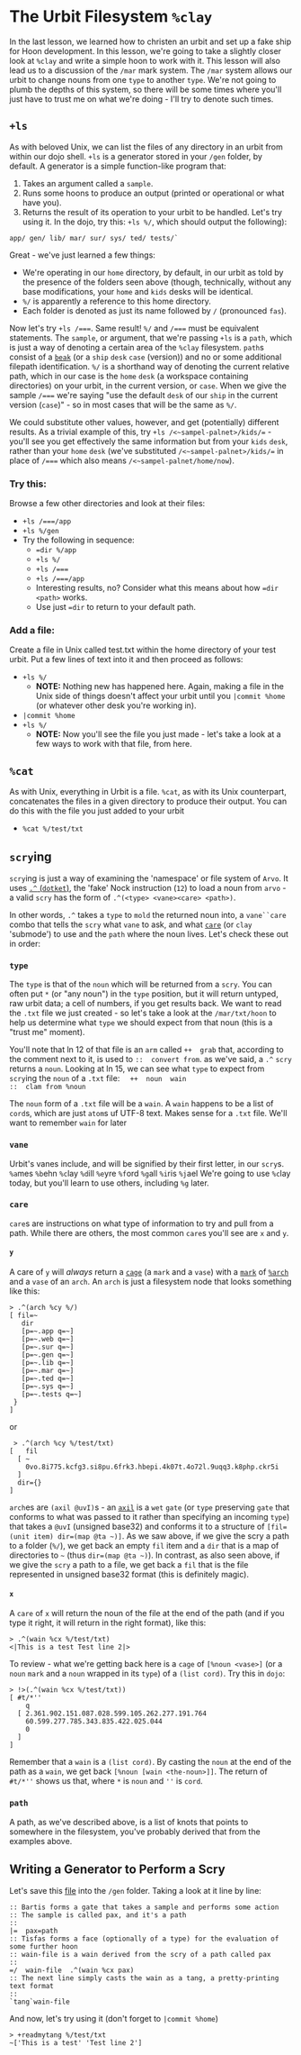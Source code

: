 # The Urbit Filesystem `%clay`

In the last lesson, we learned how to christen an urbit and set up a fake ship for Hoon development.  In this lesson, we're going to take a slightly closer look at `%clay` and write a simple hoon to work with it.  This lesson will also lead us to a discussion of the `/mar` mark system.  The `/mar` system allows our urbit to change nouns from one `type` to another `type`.  We're not going to plumb the depths of this system, so there will be some times where you'll just have to trust me on what we're doing - I'll try to denote such times.

## `+ls`

As with beloved Unix, we can list the files of any directory in an urbit from within our dojo shell.  `+ls` is a generator stored in your `/gen` folder, by default.  A generator is a simple function-like program that:
1. Takes an argument called a `sample`.
2. Runs some hoons to produce an output (printed or operational or what have you).
3. Returns the result of its operation to your urbit to be handled.
Let's try using it.  In the dojo, try this: `+ls %/`, which should output the following):
```
app/ gen/ lib/ mar/ sur/ sys/ ted/ tests/`
```

Great - we've just learned a few things:
* We're operating in our `home` directory, by default, in our urbit as told by the presence of the folders seen above (though, technically, without any base modifications, your `home` and `kids` desks will be identical.
* `%/` is apparently a reference to this home directory.
* Each folder is denoted as just its name followed by `/` (pronounced `fas`).

Now let's try `+ls /===`.  Same result!  `%/` and `/===` must be equivalent statements.  The `sample`, or argument, that we're passing `+ls` is a `path`, which is just a way of denoting a certain area of the `%clay` filesystem. `path`s consist of a [`beak`](https://github.com/urbit/urbit/blob/79f461f5c9ecfb7bf45ee55061332beec2775f98/pkg/arvo/sys/arvo.hoon#L33) (or a `ship` `desk` `case` (version)) and no or some additional filepath identification.  `%/` is a shorthand way of denoting the current relative path, which in our case is the `home` `desk` (a workspace containing directories) on your urbit, in the current version, or `case`.  When we give the sample `/===` we're saying "use the default `desk` of our `ship` in the current version (`case`)" - so in most cases that will be the same as `%/`.

We could substitute other values, however, and get (potentially) different results.  As a trivial example of this, try `+ls /<~sampel-palnet>/kids/=` - you'll see you get effectively the same information but from your `kids` `desk`, rather than your `home` `desk` (we've substituted `/<~sampel-palnet>/kids/=` in place of `/===` which also means `/<~sampel-palnet/home/now`).

### Try this:
Browse a few other directories and look at their files:
* `+ls /===/app`
* `+ls %/gen`
* Try the following in sequence:
    * `=dir %/app`
    * `+ls %/`
    * `+ls /===`
    * `+ls /===/app`
    * Interesting results, no?  Consider what this means about how `=dir <path>` works.
    * Use just `=dir` to return to your default path.

### Add a file:
Create a file in Unix called test.txt within the home directory of your test urbit.  Put a few lines of text into it and then proceed as follows:
* `+ls %/`
    * **NOTE:** Nothing new has happened here.  Again, making a file in the Unix side of things doesn't affect your urbit until you `|commit %home` (or whatever other desk you're working in).
* `|commit %home`
* `+ls %/`
    * **NOTE:** Now you'll see the file you just made - let's take a look at a few ways to work with that file, from here.
 
 ## `%cat`
 
 As with Unix, everything in Urbit is a file.  `%cat`, as with its Unix counterpart, concatenates the files in a given directory to produce their output.  You can do  this with the file you just added to your urbit
 * `%cat %/test/txt`
 
 ## `scry`ing
 
`scry`ing is just a way of examining the 'namespace' or file system of `Arvo`.  It uses [`.^` (`dotket`)](https://urbit.org/docs/reference/hoon-expressions/rune/dot/#dotket), the 'fake' Nock instruction (`12`) to load a noun from `arvo` - a valid `scry` has the form of `.^(<type> <vane><care> <path>)`.

In other words, `.^` takes a `type` to `mold` the returned noun into, a `vane``care` combo that tells the `scry` what `vane` to ask, and what [`care`](https://github.com/urbit/urbit/blob/c888af3a30b5da38a93094c0e9f5a4b0e35b9a6d/pkg/arvo/sys/lull.hoon#L799) (or `clay` 'submode') to use and the `path` where the noun lives.  Let's check these out in order:
 
 ### `type`
 
The `type` is that of the `noun` which will be returned from a `scry`.  You can often put `*` (or "any noun") in the `type` position, but it will return untyped, raw urbit data; a cell of numbers, if you get results back.  We want to read the `.txt` file we just created - so let's take a look at the `/mar/txt/hoon` to help us determine what `type` we should expect from that noun (this is a "trust me" moment).

You'll note that ln 12 of that file is an `arm` called `++  grab` that, according to the comment next to it, is used to `::  convert from`.  as we've said, a `.^` `scry` returns a `noun`.  Looking at ln 15, we can see what `type` to expect from `scry`ing the `noun` of a `.txt` file:
 `  ++  noun  wain                                        ::  clam from %noun`
 
The `noun` form of a `.txt` file will be a `wain`.  A `wain` happens to be a list of `cord`s, which are just `atom`s uf UTF-8 text.  Makes sense for a `.txt` file.  We'll want to remember `wain` for later

 ### `vane`
Urbit's vanes include, and will be signified by their first letter, in our `scry`s.
`%a`mes `%b`ehn `%c`lay `%d`ill `%e`yre `%f`ord `%g`all `%i`ris `%j`ael
We're going to use `%c`lay today, but you'll learn to use others, including `%g` later.
 
 ### `care`
 
`care`s are instructions on what type of information to try and pull from a path.  While there are others, the most common `care`s you'll see are `x` and `y`.  

#### `y`
A care of `y` will _always_ return a [`cage`](https://github.com/urbit/urbit/blob/c888af3a30b5da38a93094c0e9f5a4b0e35b9a6d/pkg/arvo/sys/arvo.hoon#L45) (a `mark` and a `vase`) with a [`mark`](https://github.com/urbit/urbit/blob/c888af3a30b5da38a93094c0e9f5a4b0e35b9a6d/pkg/arvo/sys/arvo.hoon#L50) of [`%arch`](https://github.com/urbit/urbit/blob/c888af3a30b5da38a93094c0e9f5a4b0e35b9a6d/pkg/arvo/sys/arvo.hoon#L25) and a `vase` of an `arch`.  An `arch` is just a filesystem node that looks something like this:
 ```
 > .^(arch %cy %/)
[ fil=~
    dir
    [p=~.app q=~]
    [p=~.web q=~]
    [p=~.sur q=~]
    [p=~.gen q=~]
    [p=~.lib q=~]
    [p=~.mar q=~]
    [p=~.ted q=~]
    [p=~.sys q=~]
    [p=~.tests q=~]
  }
]
```
or
```
 > .^(arch %cy %/test/txt)
[   fil
  [ ~
    0vo.8i775.kcfg3.si8pu.6frk3.hbepi.4k07t.4o72l.9uqq3.k8php.ckr5i
  ]
  dir={}
]
```
`arch`es are `(axil @uvI)`s - an [`axil`](https://github.com/urbit/urbit/blob/b1eed3a0e053309960bf9c00579780973f562717/pkg/arvo/sys/arvo.hoon#L29) is a `wet` `gate` (or `type` preserving `gate` that conforms to what was passed to it rather than specifying an incoming `type`) that takes a `@uvI` (unsigned base32) and conforms it to a structure of `[fil=(unit item) dir=(map @ta ~)]`.  As we saw above, if we give the scry a path to a folder (`%/`), we get back an empty `fil` item and a `dir` that is a map of directories to `~` (thus `dir=(map @ta ~)`).  In contrast, as also seen above, if we give the `scry` a path to a file, we get back a `fil` that is the file represented in unsigned base32 format (this is definitely magic).

#### `x`
A `care` of `x` will return the noun of the file at the end of the path (and if you type it right, it will return in the right format), like this:

```
> .^(wain %cx %/test/txt)
<|This is a test Test line 2|>
```

To review - what we're getting back here is a `cage` of `[%noun <vase>]` (or a `noun` `mark` and a `noun` wrapped in its `type`) of a `(list cord)`.  Try this in `dojo`:

```
> !>(.^(wain %cx %/test/txt))
[ #t/*''
    q
  [ 2.361.902.151.087.028.599.105.262.277.191.764
    60.599.277.785.343.835.422.025.044
    0
  ]
]
```

Remember that a `wain` is a `(list cord)`.  By casting the `noun` at the end of the path as a `wain`, we get back `[%noun [wain <the-noun>]]`.  The return of `#t/*''` shows us that, where `*` is `noun` and `''` is `cord`.

### `path`

A path, as we've described above, is a list of knots that points to somewhere in the filesystem, you've probably derived that from the examples above.

## Writing a Generator to Perform a Scry

Let's save this [file](/supplemental/readmytang.hoon) into the `/gen` folder.  Taking a look at it line by line:
```
:: Bartis forms a gate that takes a sample and performs some action
:: The sample is called pax, and it's a path
::
|=  pax=path
:: Tisfas forms a face (optionally of a type) for the evaluation of some further hoon
:: wain-file is a wain derived from the scry of a path called pax
::
=/  wain-file  .^(wain %cx pax)
:: The next line simply casts the wain as a tang, a pretty-printing text format
::
`tang`wain-file
```
And now, let's try using it (don't forget to `|commit %home`)
```
> +readmytang %/test/txt
~['This is a test' 'Test line 2']
```

